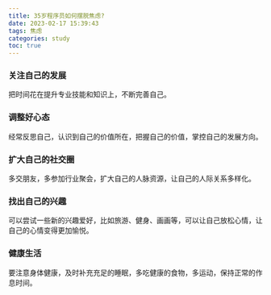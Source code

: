 ```yaml
---
title: 35岁程序员如何摆脱焦虑?
date: 2023-02-17 15:39:43
tags: 焦虑
categories: study
toc: true
---
```

###  关注自己的发展
把时间花在提升专业技能和知识上，不断完善自己。
### 调整好心态
经常反思自己，认识到自己的价值所在，把握自己的价值，掌控自己的发展方向。
### 扩大自己的社交圈
多交朋友，多参加行业聚会，扩大自己的人脉资源，让自己的人际关系多样化。
### 找出自己的兴趣
可以尝试一些新的兴趣爱好，比如旅游、健身、画画等，可以让自己放松心情，让自己的心情变得更加愉悦。
### 健康生活
要注意身体健康，及时补充充足的睡眠，多吃健康的食物，多运动，保持正常的作息时间。